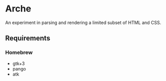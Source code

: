 # Arche

An experiment in parsing and rendering a limited subset of HTML and CSS.

## Requirements

### Homebrew

- gtk+3
- pango
- atk
